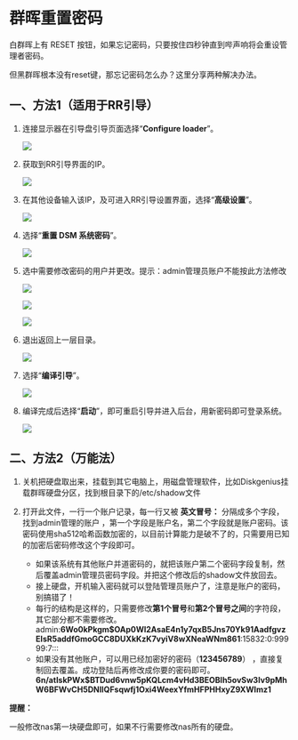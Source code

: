 # 群晖重置密码

白群晖上有 RESET 按钮，如果忘记密码，只要按住四秒钟直到哔声响将会重设管理者密码。

但黑群晖根本没有reset键，那忘记密码怎么办？这里分享两种解决办法。

## 一、方法1（适用于RR引导）

1. 连接显示器在引导盘引导页面选择“**Configure loader**”。

   ![](https://webp.nas-u.top/Nasu_241028180619.png)

2. 获取到RR引导界面的IP。

   ![](https://webp.nas-u.top/Nasu_241028181127.png)

3. 在其他设备输入该IP，及可进入RR引导设置界面，选择“**高级设置**”。

   ![](https://webp.nas-u.top/Nasu_241028181225.png)

4. 选择“**重置 DSM 系统密码**”。

   ![](https://webp.nas-u.top/Nasu_241028181311.png)

5. 选中需要修改密码的用户并更改。提示：admin管理员账户不能按此方法修改

   ![](https://webp.nas-u.top/Nasu_241028181350.png)

   ![](https://webp.nas-u.top/Nasu_241028181457.png)

   ![](https://webp.nas-u.top/Nasu_241028181556.png)

6. 退出返回上一层目录。

   ![](https://webp.nas-u.top/Nasu_241028181623.png)

7. 选择“**编译引导**”。

   ![](https://webp.nas-u.top/Nasu_241028181737.png)

8. 编译完成后选择“**启动**”，即可重启引导并进入后台，用新密码即可登录系统。

   ![](https://webp.nas-u.top/Nasu_241028181809.png)

   

## 二、方法2（万能法）

1. 关机把硬盘取出来，挂载到其它电脑上，用磁盘管理软件，比如Diskgenius挂载群晖硬盘分区，找到根目录下的/etc/shadow文件

2. 打开此文件，一行一个账户记录，每一行又被  **英文冒号：** 分隔成多个字段，找到admin管理的账户 ，第一个字段是账户名，第二个字段就是账户密码。该密码使用sha512哈希函数加密的，以目前计算能力是破不了的，只需要用已知的加密后密码修改这个字段即可。
   - 如果该系统有其他账户并道密码的，就把该账户第二个密码字段复制，然后覆盖admin管理员密码字段。并把这个修改后的shadow文件放回去。
   - 接上硬盘，开机输入密码就可以登陆管理员账户了，注意是账户的密码，别搞错了！
   - 每行的结构是这样的，只需要修改**第1个冒号**和**第2个冒号之间**的字符段，其它部分都不需要修改。admin:**$6$Wo0kPkgm$OAp0Wl2AsaE4n1y7qxB5Jns70Yk91AadfgvzElsR5addfGmoGCC8DUXkKzK7vyiV8wXNeaWNm861**:15832:0:99999:7:::
   - 如果没有其他账户，可以用已经加密好的密码（**123456789**） ，直接复制回去覆盖。成功登陆后再修改成你要的密码即可。**$6$n/atIskPWx$BTDud6vnw5pKQLcm4vHd3BEOBlh5ovSw3Iv9pMhW6BFWvCH5DNIIQFsqwfj1Oxi4WeexYfmHFPHHxyZ9XWImz1**

**提醒：**

一般修改nas第一块硬盘即可，如果不行需要修改nas所有的硬盘。


